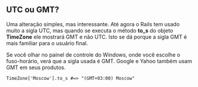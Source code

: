 ## UTC ou GMT?

Uma alteração simples, mas interessante. Até agora o Rails tem usado muito a sigla UTC, mas quando se executa o método **to\_s** do objeto **TimeZone** ele mostrará GMT e não UTC. Isto se dá porque a sigla GMT é mais familiar para o usuário final.

Se você olhar no painel de controle do Windows, onde você escolhe o fuso-horário, verá que a sigla usada é GMT. Google e Yahoo também usam GMT em seus produtos.

	TimeZone['Moscow'].to_s #=> "(GMT+03:00) Moscow"
